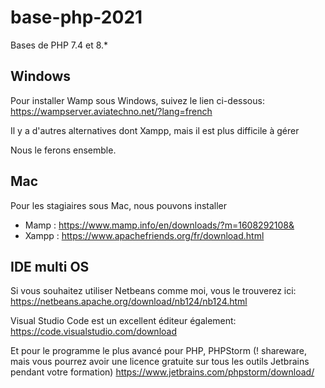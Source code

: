 # base-php-2021
Bases de PHP 7.4 et 8.*

## Windows
Pour installer Wamp sous Windows, suivez le lien ci-dessous:
https://wampserver.aviatechno.net/?lang=french

Il y a d'autres alternatives dont Xampp, mais il est plus difficile à gérer

Nous le ferons ensemble.

## Mac
Pour les stagiaires sous Mac, nous pouvons installer
- Mamp : https://www.mamp.info/en/downloads/?m=1608292108&
- Xampp : https://www.apachefriends.org/fr/download.html

## IDE multi OS
Si vous souhaitez utiliser Netbeans comme moi, vous le trouverez ici:
https://netbeans.apache.org/download/nb124/nb124.html

Visual Studio Code est un excellent éditeur également:
https://code.visualstudio.com/download

Et pour le programme le plus avancé pour PHP, PHPStorm (! shareware, mais vous pourrez avoir une licence gratuite sur tous les outils Jetbrains pendant votre formation)
https://www.jetbrains.com/phpstorm/download/

